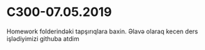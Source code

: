 # C300-07.05.2019
Homework folderindəki tapşırıqlara baxin.
Əlavə olaraq kecen ders işlədiyimizi githuba atdim
